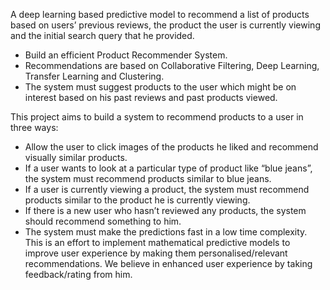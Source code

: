 A deep learning based predictive model to recommend a list of products based on users’ previous reviews, the product the user is currently viewing and the initial search query that he provided.
 - Build an efficient Product Recommender System.
 - Recommendations are based on Collaborative Filtering, Deep Learning, Transfer Learning and Clustering.
 - The system must suggest products to the user which might be on interest based on his past reviews and past products viewed.
 
This project aims to build a system to recommend products to a user in three ways:
- Allow the user to click images of the products he liked and recommend visually similar products.
- If a user wants to look at a particular type of product like “blue jeans”, the system must recommend products similar to blue jeans.
- If a user is currently viewing a product, the system must recommend products similar to the product he is currently viewing.
- If there is a new user who hasn’t reviewed any products, the system should recommend something to him.
- The system must make the predictions fast in a low time complexity. This is an effort to implement mathematical predictive models to improve user experience by making them personalised/relevant recommendations. We believe in enhanced user experience by taking feedback/rating from him. 
